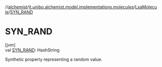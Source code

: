 //[alchemist](../../../index.md)/[it.unibo.alchemist.model.implementations.molecules](../index.md)/[LsaMolecule](index.md)/[SYN_RAND](-s-y-n_-r-a-n-d.md)

# SYN_RAND

[jvm]\
val [SYN_RAND](-s-y-n_-r-a-n-d.md): HashString

Synthetic property representing a random value.
